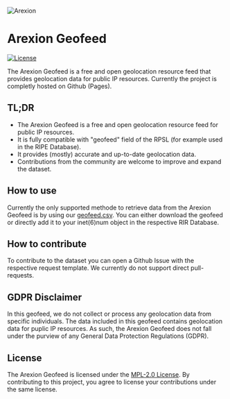 ![Arexion](https://cdn.discordapp.com/attachments/979354743593910272/1127338719574241331/arexion_full_2.png)
# Arexion Geofeed

[![License](https://img.shields.io/github/license/arexioncom/geofeed)](https://github.com/arexioncom/geofeed/blob/main/LICENSE)

The Arexion Geofeed is a free and open geolocation resource feed that provides geolocation data for public IP resources. Currently the project is completly hosted on Github (Pages).

## TL;DR

- The Arexion Geofeed is a free and open geolocation resource feed for public IP resources.
- It is fully compatible with "geofeed" field of the RPSL (for example used in the RIPE Database).
- It provides (mostly) accurate and up-to-date geolocation data.
- Contributions from the community are welcome to improve and expand the dataset.

## How to use

Currently the only supported methode to retrieve data from the Arexion Geofeed is by using our [geofeed.csv](https://geofeed.arexion.com/geofeed.csv). You can either download the geofeed or directly add it to your inet(6)num object in the respective RIR Database.

## How to contribute

To contribute to the dataset you can open a Github Issue with the respective request template. We currently do not support direct pull-requests. 

## GDPR Disclaimer

In this geofeed, we do not collect or process any geolocation data from specific individuals. The data included in this geofeed contains geolocation data for puplic IP resources. As such, the Arexion Geofeed does not fall under the purview of any General Data Protection Regulations (GDPR). 

## License

The Arexion Geofeed is licensed under the [MPL-2.0 License](LICENSE). By contributing to this project, you agree to license your contributions under the same license.
